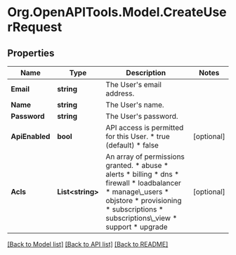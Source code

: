 # Org.OpenAPITools.Model.CreateUserRequest

## Properties

Name | Type | Description | Notes
------------ | ------------- | ------------- | -------------
**Email** | **string** | The User&#39;s email address. | 
**Name** | **string** | The User&#39;s name. | 
**Password** | **string** | The User&#39;s password. | 
**ApiEnabled** | **bool** | API access is permitted for this User.  * true (default) * false | [optional] 
**Acls** | **List&lt;string&gt;** | An array of permissions granted.  * abuse * alerts * billing * dns * firewall * loadbalancer * manage\\_users * objstore * provisioning * subscriptions * subscriptions\\_view * support * upgrade | [optional] 

[[Back to Model list]](../README.md#documentation-for-models) [[Back to API list]](../README.md#documentation-for-api-endpoints) [[Back to README]](../README.md)

